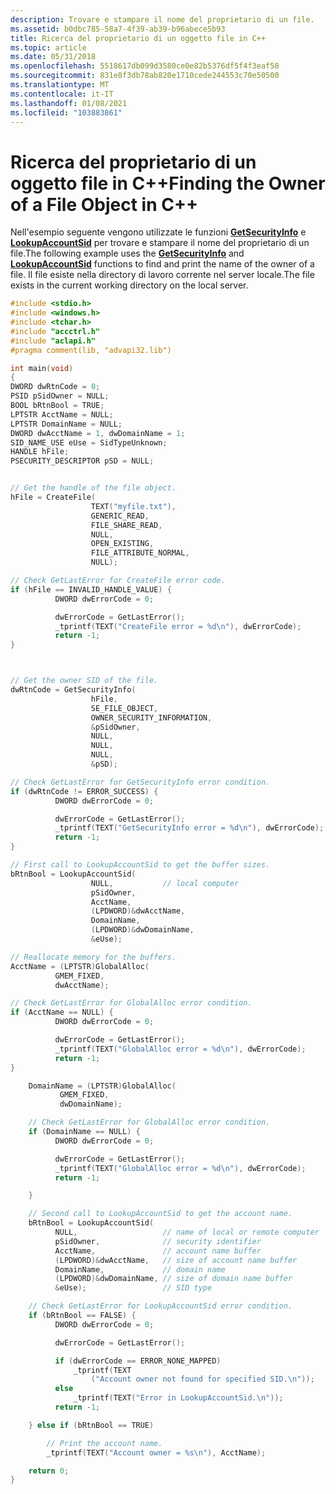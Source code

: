 ```yaml
---
description: Trovare e stampare il nome del proprietario di un file.
ms.assetid: b0dbc785-58a7-4f39-ab39-b96abece5b93
title: Ricerca del proprietario di un oggetto file in C++
ms.topic: article
ms.date: 05/31/2018
ms.openlocfilehash: 5518617db099d3580ce0e82b5376df5f4f3eaf58
ms.sourcegitcommit: 831e8f3db78ab820e1710cede244553c70e50500
ms.translationtype: MT
ms.contentlocale: it-IT
ms.lasthandoff: 01/08/2021
ms.locfileid: "103883861"
---
```

# <a name="finding-the-owner-of-a-file-object-in-c"></a><span data-ttu-id="a49cd-103">Ricerca del proprietario di un oggetto file in C++</span><span class="sxs-lookup"><span data-stu-id="a49cd-103">Finding the Owner of a File Object in C++</span></span>

<span data-ttu-id="a49cd-104">Nell'esempio seguente vengono utilizzate le funzioni [**GetSecurityInfo**](/windows/desktop/api/Aclapi/nf-aclapi-getsecurityinfo) e [**LookupAccountSid**](/windows/desktop/api/Winbase/nf-winbase-lookupaccountsida) per trovare e stampare il nome del proprietario di un file.</span><span class="sxs-lookup"><span data-stu-id="a49cd-104">The following example uses the [**GetSecurityInfo**](/windows/desktop/api/Aclapi/nf-aclapi-getsecurityinfo) and [**LookupAccountSid**](/windows/desktop/api/Winbase/nf-winbase-lookupaccountsida) functions to find and print the name of the owner of a file.</span></span> <span data-ttu-id="a49cd-105">Il file esiste nella directory di lavoro corrente nel server locale.</span><span class="sxs-lookup"><span data-stu-id="a49cd-105">The file exists in the current working directory on the local server.</span></span>


```C++
#include <stdio.h>
#include <windows.h>
#include <tchar.h>
#include "accctrl.h"
#include "aclapi.h"
#pragma comment(lib, "advapi32.lib")

int main(void)
{
DWORD dwRtnCode = 0;
PSID pSidOwner = NULL;
BOOL bRtnBool = TRUE;
LPTSTR AcctName = NULL;
LPTSTR DomainName = NULL;
DWORD dwAcctName = 1, dwDomainName = 1;
SID_NAME_USE eUse = SidTypeUnknown;
HANDLE hFile;
PSECURITY_DESCRIPTOR pSD = NULL;


// Get the handle of the file object.
hFile = CreateFile(
                  TEXT("myfile.txt"),
                  GENERIC_READ,
                  FILE_SHARE_READ,
                  NULL,
                  OPEN_EXISTING,
                  FILE_ATTRIBUTE_NORMAL,
                  NULL);

// Check GetLastError for CreateFile error code.
if (hFile == INVALID_HANDLE_VALUE) {
          DWORD dwErrorCode = 0;

          dwErrorCode = GetLastError();
          _tprintf(TEXT("CreateFile error = %d\n"), dwErrorCode);
          return -1;
}



// Get the owner SID of the file.
dwRtnCode = GetSecurityInfo(
                  hFile,
                  SE_FILE_OBJECT,
                  OWNER_SECURITY_INFORMATION,
                  &pSidOwner,
                  NULL,
                  NULL,
                  NULL,
                  &pSD);

// Check GetLastError for GetSecurityInfo error condition.
if (dwRtnCode != ERROR_SUCCESS) {
          DWORD dwErrorCode = 0;

          dwErrorCode = GetLastError();
          _tprintf(TEXT("GetSecurityInfo error = %d\n"), dwErrorCode);
          return -1;
}

// First call to LookupAccountSid to get the buffer sizes.
bRtnBool = LookupAccountSid(
                  NULL,           // local computer
                  pSidOwner,
                  AcctName,
                  (LPDWORD)&dwAcctName,
                  DomainName,
                  (LPDWORD)&dwDomainName,
                  &eUse);

// Reallocate memory for the buffers.
AcctName = (LPTSTR)GlobalAlloc(
          GMEM_FIXED,
          dwAcctName);

// Check GetLastError for GlobalAlloc error condition.
if (AcctName == NULL) {
          DWORD dwErrorCode = 0;

          dwErrorCode = GetLastError();
          _tprintf(TEXT("GlobalAlloc error = %d\n"), dwErrorCode);
          return -1;
}

    DomainName = (LPTSTR)GlobalAlloc(
           GMEM_FIXED,
           dwDomainName);

    // Check GetLastError for GlobalAlloc error condition.
    if (DomainName == NULL) {
          DWORD dwErrorCode = 0;

          dwErrorCode = GetLastError();
          _tprintf(TEXT("GlobalAlloc error = %d\n"), dwErrorCode);
          return -1;

    }

    // Second call to LookupAccountSid to get the account name.
    bRtnBool = LookupAccountSid(
          NULL,                   // name of local or remote computer
          pSidOwner,              // security identifier
          AcctName,               // account name buffer
          (LPDWORD)&dwAcctName,   // size of account name buffer 
          DomainName,             // domain name
          (LPDWORD)&dwDomainName, // size of domain name buffer
          &eUse);                 // SID type

    // Check GetLastError for LookupAccountSid error condition.
    if (bRtnBool == FALSE) {
          DWORD dwErrorCode = 0;

          dwErrorCode = GetLastError();

          if (dwErrorCode == ERROR_NONE_MAPPED)
              _tprintf(TEXT
                  ("Account owner not found for specified SID.\n"));
          else 
              _tprintf(TEXT("Error in LookupAccountSid.\n"));
          return -1;

    } else if (bRtnBool == TRUE) 

        // Print the account name.
        _tprintf(TEXT("Account owner = %s\n"), AcctName);

    return 0;
}
```



 

 



